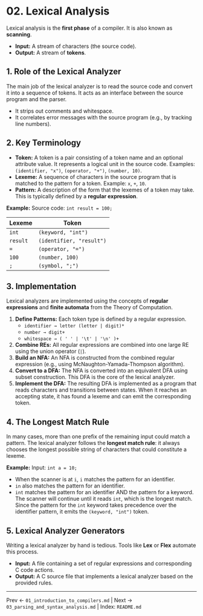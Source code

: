# 02. Lexical Analysis

Lexical analysis is the **first phase** of a compiler. It is also known as **scanning**.

- **Input:** A stream of characters (the source code).
- **Output:** A stream of **tokens**.

## 1. Role of the Lexical Analyzer
The main job of the lexical analyzer is to read the source code and convert it into a sequence of tokens. It acts as an interface between the source program and the parser.

- It strips out comments and whitespace.
- It correlates error messages with the source program (e.g., by tracking line numbers).

## 2. Key Terminology
- **Token:** A token is a pair consisting of a token name and an optional attribute value. It represents a logical unit in the source code. Examples: `(identifier, "x")`, `(operator, "+")`, `(number, 10)`.
- **Lexeme:** A sequence of characters in the source program that is matched to the pattern for a token. Example: `x`, `+`, `10`.
- **Pattern:** A description of the form that the lexemes of a token may take. This is typically defined by a **regular expression**.

**Example:**
Source code: `int result = 100;`

| Lexeme | Token |
|---|---|
| `int` | `(keyword, "int")` |
| `result` | `(identifier, "result")` |
| `=` | `(operator, "=")` |
| `100` | `(number, 100)` |
| `;` | `(symbol, ";")` |

## 3. Implementation
Lexical analyzers are implemented using the concepts of **regular expressions** and **finite automata** from the Theory of Computation.

1.  **Define Patterns:** Each token type is defined by a regular expression.
    - `identifier → letter (letter | digit)*`
    - `number → digit+`
    - `whitespace → ( ' ' | '\t' | '\n' )+`
2.  **Combine REs:** All regular expressions are combined into one large RE using the union operator (`|`).
3.  **Build an NFA:** An NFA is constructed from the combined regular expression (e.g., using McNaughton-Yamada-Thompson algorithm).
4.  **Convert to a DFA:** The NFA is converted into an equivalent DFA using subset construction. This DFA is the core of the lexical analyzer.
5.  **Implement the DFA:** The resulting DFA is implemented as a program that reads characters and transitions between states. When it reaches an accepting state, it has found a lexeme and can emit the corresponding token.

## 4. The Longest Match Rule
In many cases, more than one prefix of the remaining input could match a pattern. The lexical analyzer follows the **longest match rule**: it always chooses the longest possible string of characters that could constitute a lexeme.

**Example:**
Input: `int a = 10;`
- When the scanner is at `i`, `i` matches the pattern for an identifier.
- `in` also matches the pattern for an identifier.
- `int` matches the pattern for an identifier AND the pattern for a keyword.
The scanner will continue until it reads `int`, which is the longest match. Since the pattern for the `int` keyword takes precedence over the identifier pattern, it emits the `(keyword, "int")` token.

## 5. Lexical Analyzer Generators
Writing a lexical analyzer by hand is tedious. Tools like **Lex** or **Flex** automate this process.
- **Input:** A file containing a set of regular expressions and corresponding C code actions.
- **Output:** A C source file that implements a lexical analyzer based on the provided rules.

---
Prev ← `01_introduction_to_compilers.md` | Next → `03_parsing_and_syntax_analysis.md` | Index: `README.md`
